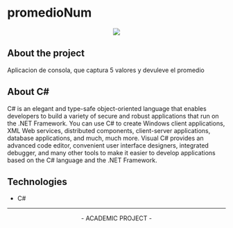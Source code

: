 # promedioNum

<p align="center">
  <img src="https://niixer.com/wp-content/uploads/2020/11/C.NET_-1024x384-1.png"> 
</p>  

About the project
-------------
Aplicacion de consola, que captura 5 valores y devuleve el promedio

About C#
-------------
C# is an elegant and type-safe object-oriented language that enables developers to build a variety of secure and robust applications that run on the .NET Framework. You can use C# to create Windows client applications, XML Web services, distributed components, client-server applications, database applications, and much, much more. Visual C# provides an advanced code editor, convenient user interface designers, integrated debugger, and many other tools to make it easier to develop applications based on the C# language and the .NET Framework.

Technologies
-------------
- C#

-------------
<p align="center">
- ACADEMIC PROJECT -
</p>



 
